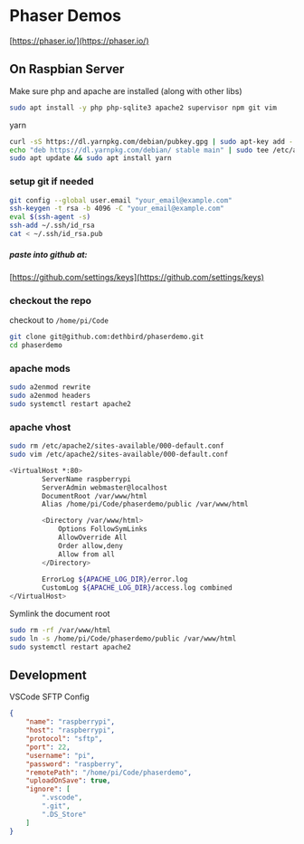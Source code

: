 # Phaser Demos

[https://phaser.io/](https://phaser.io/)


## On Raspbian Server

Make sure php and apache are installed (along with other libs)

```bash
sudo apt install -y php php-sqlite3 apache2 supervisor npm git vim
```
yarn
```bash
curl -sS https://dl.yarnpkg.com/debian/pubkey.gpg | sudo apt-key add -
echo "deb https://dl.yarnpkg.com/debian/ stable main" | sudo tee /etc/apt/sources.list.d/yarn.list
sudo apt update && sudo apt install yarn
```

### setup git if needed

```bash
git config --global user.email "your_email@example.com"
ssh-keygen -t rsa -b 4096 -C "your_email@example.com"
eval $(ssh-agent -s)
ssh-add ~/.ssh/id_rsa
cat < ~/.ssh/id_rsa.pub
```
##### paste into github at:
[https://github.com/settings/keys](https://github.com/settings/keys)

### checkout the repo
checkout to `/home/pi/Code`

```bash
git clone git@github.com:dethbird/phaserdemo.git
cd phaserdemo
```

### apache mods

```bash
sudo a2enmod rewrite
sudo a2enmod headers
sudo systemctl restart apache2
```

### apache vhost

```bash
sudo rm /etc/apache2/sites-available/000-default.conf
sudo vim /etc/apache2/sites-available/000-default.conf
```

```bash
<VirtualHost *:80>
        ServerName raspberrypi
        ServerAdmin webmaster@localhost
        DocumentRoot /var/www/html
        Alias /home/pi/Code/phaserdemo/public /var/www/html

        <Directory /var/www/html>
            Options FollowSymLinks
            AllowOverride All
            Order allow,deny
            Allow from all
        </Directory>
    
        ErrorLog ${APACHE_LOG_DIR}/error.log
        CustomLog ${APACHE_LOG_DIR}/access.log combined
</VirtualHost>
```
Symlink the document root
```bash
sudo rm -rf /var/www/html
sudo ln -s /home/pi/Code/phaserdemo/public /var/www/html
sudo systemctl restart apache2
```


## Development

VSCode SFTP Config

```json
{
    "name": "raspberrypi",
    "host": "raspberrypi",
    "protocol": "sftp",
    "port": 22,
    "username": "pi",
    "password": "raspberry",
    "remotePath": "/home/pi/Code/phaserdemo",
    "uploadOnSave": true,
    "ignore": [
        ".vscode",
        ".git",
        ".DS_Store"
    ]
}
```
